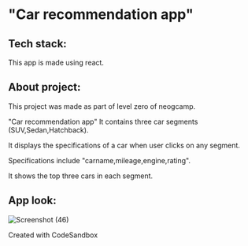 # "Car recommendation app"

<h2>Tech stack:</h2>
This app is made using react.

<h2>About project:</h2>
This project was made as part of level zero of neogcamp.

"Car recommendation app" It contains three car segments (SUV,Sedan,Hatchback).

It displays the specifications of a car when user clicks on any segment.

Specifications include "carname,mileage,engine,rating".

It shows the top three cars in each segment.

<h2>App look:</h2>

![Screenshot (46)](https://user-images.githubusercontent.com/120084365/208699549-891e2746-a5bc-4abb-b8a0-ae593dd22109.png)

Created with CodeSandbox
